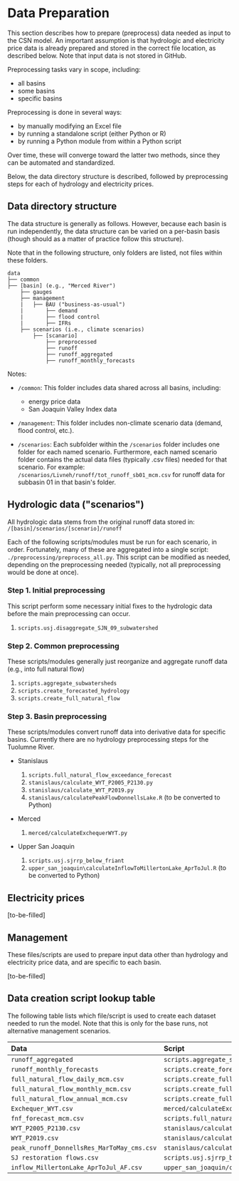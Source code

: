 # Data Preparation  
  
This section describes how to prepare (preprocess) data needed as input to the CSN model. An important assumption is that hydrologic and electricity price data is already prepared and stored in the correct file location, as described below. Note that input data is not stored in GitHub.

Preprocessing tasks vary in scope, including:

* all basins  
* some basins  
* specific basins

Preprocessing is done in several ways:

* by manually modifying an Excel file
* by running a standalone script (either Python or R)
* by running a Python module from within a Python script

Over time, these will converge toward the latter two methods, since they can be automated and standardized.

Below, the data directory structure is described, followed by preprocessing steps for each of hydrology and electricity prices.

## Data directory structure  

The data structure is generally as follows. However, because each basin is run independently, the data structure can be varied on a per-basin basis (though should as a matter of practice follow this structure).  

Note that in the following structure, only folders are listed, not files within these folders.  

```
data
├── common
├── [basin] (e.g., "Merced River")
    ├── gauges
    ├── management
    |   ├── BAU ("business-as-usual")
    |       ├── demand
    |       ├── flood control
    |       ├── IFRs
    ├── scenarios (i.e., climate scenarios)
        ├── [scanario]
            ├── preprocessed
            ├── runoff
            ├── runoff_aggregated
            ├── runoff_monthly_forecasts
 ```

Notes:

* `/common`: This folder includes data shared across all basins, including:

  * energy price data  
  * San Joaquin Valley Index data

* `/management`: This folder includes non-climate scenario data (demand, flood control, etc.).  

* `/scenarios`: Each subfolder within the `/scenarios` folder includes one folder for each named scenario. Furthermore, each named scenario folder contains the actual data files (typically .csv files) needed for that scenario. For example: `/scenarios/Livneh/runoff/tot_runoff_sb01_mcm.csv` for runoff data for subbasin 01 in that basin's folder.

## Hydrologic data ("scenarios")

All hydrologic data stems from the original runoff data stored in:  
`/[basin]/scenarios/[scenario]/runoff`

Each of the following scripts/modules must be run for each scenario, in order. Fortunately, many of these are aggregated into a single script: `./preprocessing/preprocess_all.py`. This script can be modified as needed, depending on the preprocessing needed (typically, not all preprocessing would be done at once).

### Step 1. Initial preprocessing

This script perform some necessary initial fixes to the hydrologic data before the main preprocessing can occur.

1. `scripts.usj.disaggregate_SJN_09_subwatershed`

### Step 2. Common preprocessing

These scripts/modules generally just reorganize and aggregate runoff data (e.g., into full natural flow)

1. `scripts.aggregate_subwatersheds`
1. `scripts.create_forecasted_hydrology`
1. `scripts.create_full_natural_flow`

### Step 3. Basin preprocessing

These scripts/modules convert runoff data into derivative data for specific basins. Currently there are no hydrology preprocessing steps for the Tuolumne River.

* Stanislaus

  1. `scripts.full_natural_flow_exceedance_forecast`
  1. `stanislaus/calculate_WYT_P2005_P2130.py`
  1. `stanislaus/calculate_WYT_P2019.py`
  1. `stanislaus/calculatePeakFlowDonnellsLake.R` (to be converted to Python)

* Merced

  1. `merced/calculateExchequerWYT.py`

* Upper San Joaquin

  1. `scripts.usj.sjrrp_below_friant`
  1. `upper_san_joaquin\calculateInflowToMillertonLake_AprToJul.R` (to be converted to Python)

## Electricity prices

[to-be-filled]

## Management

These files/scripts are used to prepare input data other than hydrology and electricity price data, and are specific to each basin.

[to-be-filled]

## Data creation script lookup table

The following table lists which file/script is used to create each dataset needed to run the model. Note that this is only for the base runs, not alternative management scenarios.

| Data                                       | Script                                                        |
| :----------------------------------------- | :------------------------------------------------------------ |
| `runoff_aggregated`                        | `scripts.aggregate_subwatersheds`                             |
| `runoff_monthly_forecasts`                 | `scripts.create_forecasted_hydrology`                         |
| `full_natural_flow_daily_mcm.csv`          | `scripts.create_full_natural_flow`                            |
| `full_natural_flow_monthly_mcm.csv`        | `scripts.create_full_natural_flow`                            |
| `full_natural_flow_annual_mcm.csv`         | `scripts.create_full_natural_flow`                            |
| `Exchequer_WYT.csv`                        | `merced/calculateExchequerWYT.py`                             |
| `fnf_forecast_mcm.csv`                     | `scripts.full_natural_flow_exceedance_forecast`               |
| `WYT_P2005_P2130.csv`                      | `stanislaus/calculate_WYT_P2005_P2130.py`                     |
| `WYT_P2019.csv`                            | `stanislaus/calculate_WYT_P2019.py`                           |
| `peak_runoff_DonnellsRes_MarToMay_cms.csv` | `stanislaus/calculatePeakFlowDonnellsLake.R`                  |
| `SJ restoration flows.csv`                 | `scripts.usj.sjrrp_below_friant`                              |
| `inflow_MillertonLake_AprToJul_AF.csv`     | `upper_san_joaquin/calculateInflowToMillertonLake_AprToJul.R` |
